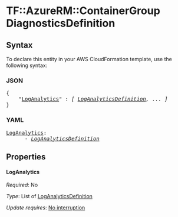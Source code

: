 # TF::AzureRM::ContainerGroup DiagnosticsDefinition

## Syntax

To declare this entity in your AWS CloudFormation template, use the following syntax:

### JSON

<pre>
{
    "<a href="#loganalytics" title="LogAnalytics">LogAnalytics</a>" : <i>[ <a href="loganalyticsdefinition.md">LogAnalyticsDefinition</a>, ... ]</i>
}
</pre>

### YAML

<pre>
<a href="#loganalytics" title="LogAnalytics">LogAnalytics</a>: <i>
      - <a href="loganalyticsdefinition.md">LogAnalyticsDefinition</a></i>
</pre>

## Properties

#### LogAnalytics

_Required_: No

_Type_: List of <a href="loganalyticsdefinition.md">LogAnalyticsDefinition</a>

_Update requires_: [No interruption](https://docs.aws.amazon.com/AWSCloudFormation/latest/UserGuide/using-cfn-updating-stacks-update-behaviors.html#update-no-interrupt)


